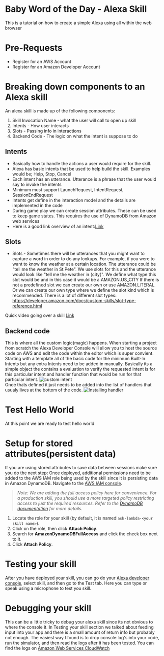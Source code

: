 # Baby Word of the Day - Alexa Skill
This is a tutorial on how to create a simple Alexa using all within the web browser

# Pre-Requests
* Register for an AWS Account
* Register for an Amazon Developer Account

# Breaking down components to an Alexa skill
An alexa skill is made up of the following components:
1. Skill Invocation Name - what the user will call to open up skill
1. Intents - How user interacts
1. Slots - Passing info in interactions
1. Backend Code - The logic on what the intent is suppose to do

## Intents
* Basically how to handle the actions a user would require for the skill.
* Alexa has basic intents that be used to help build the skill. Examples would be; Help, Stop, Cancel 
* Each intent has an utterance. Utterance is a phrase that the user would say to invoke the intents 
* Minimum must support LaunchRequest, IntentRequest, SessionEndRequest
* Intents get define in the interaction model and the details are implemented in the code
* During game play we can create session attributes. These can be used to keep game states. This requires the use of DynamoDB from Amazon web services
* Here is a good link overview of an intent:[Link](https://youtu.be/ymixpC53c-s)

## Slots
* Slots - Sometimes there will be utterances that you might want to capture a word in order to do any lookups. For example, if you were to want to know the weather at a certain location. The utterance could be "tell me the weather in St.Pete". We use slots for this and the utterance would look like "tell me the weather in {city}". We define what type this slot would be and in this case it would be a AMAZON.US_CITY
If there is not a predefined slot we can create our own or use AMAZON.LITERAL. Or we can create our own type where we define the slot kind which is recommended. There is a lot of different slot types: https://developer.amazon.com/docs/custom-skills/slot-type-reference.html

Quick video going over a skill [Link](https://youtu.be/1pvR4aqwGhg)

## Backend code
This is where all the custom logic(magic) happens. When starting a project from scratch the Alexa Developer Console will allow you to host the source code on AWS and edit the code within the editor which is super convient. Starting with a template all of the basic code for the minimum Built-In Intents but any extra Intents need to be added in manually. Basically its a simple object the contains a evaluation to verify the requested intent is for this particular intent and handler function that would be run for that particular intent. ![custom intent](https://puu.sh/CYLzI/23ac61527a.png)
<br>Once thats defined it just needs to be added into the list of handlers that usualy lives at the bottom of the code. ![Installing handler](https://puu.sh/CYLyb/9ca823c8a9.png)

# Test Hello World
At this point we are ready to test hello world

# Setup for stored attributes(persistent data) 
If you are using stored attributes to save data between sessions make sure you do the next step:
Once deployed, additional permissions need to be added to the AWS IAM role being used by the skill since it is persisting data in Amazon DynamoDB.  Navigate to the [AWS IAM console](https://console.aws.amazon.com/iam/home#/roles).

> _Note: We are adding the full access policy here for convenience.  For a production skill, you should use a more targeted policy restricting access to just the required resources.  Refer to the [DynamoDB documentation](https://docs.aws.amazon.com/amazondynamodb/latest/developerguide/access-control-overview.html) for more details._

1. Locate the role for your skill (by default, it is named ```ask-lambda-<your skill name>```).
1. Click on the role, then click **Attach Policy**.
1. Search for **AmazonDynamoDBFullAccess** and click the check box next to it.
1. Click **Attach Policy**.

# Testing your skill
After you have deployed your skill, you can go do your [Alexa developer console](https://developer.amazon.com/alexa/console/ask), select skill, and then go to the Test tab. Here you can type or speak using a microphone to test you skill. 

# Debugging your skill
This can be a little tricky to debug your alexa skill since its not obvious to where the console it. In Testing your skill section we talked about feeding input into your app and there is a small amount of return info but probably not enough. The easiest way I found is to drop console.log's into your code, run the simulator, and then read the logs after it has been tested. You can find the logs on [Amazon Web Services CloudWatch](https://console.aws.amazon.com/cloudwatch/home?region=us-east-1#logs:)
